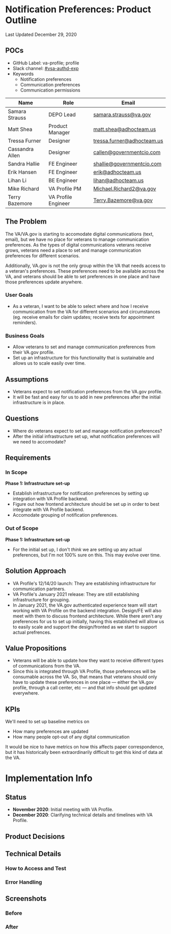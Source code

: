 # Notification Preferences: Product Outline

Last Updated December 29, 2020

## POCs

- GitHub Label: va-profile; profile
- Slack channel: [#vsa-authd-exp](https://dsva.slack.com/channels/vsa-authd-exp)
- Keywords
     - Notification preferences
     - Communication preferences
     - Communication permissions

|Name|Role|Email|
|----|----|-----|
|Samara Strauss |DEPO Lead| samara.strauss@va.gov |
|Matt Shea|Product Manager| matt.shea@adhocteam.us |
|Tressa Furner |Designer| tressa.furner@adhocteam.us |
|Cassandra Allen |Designer| callen@governmentcio.com |
|Sandra Hallie | FE Engineer | shallie@governmentcio.com |
|Erik Hansen | FE Engineer| erik@adhocteam.us |
|Lihan Li | BE Engineer | lihan@adhocteam.us |
|Mike Richard | VA Profile PM | Michael.Richard2@va.gov |
|Terry Bazemore | VA Profile Engineer |Terry.Bazemore@va.gov |

## The Problem

The VA/VA.gov is starting to accomodate digital communications (text, email), but we have no place for veterans to manage communication preferences. As the types of digital communications veterans receive grows, veterans need a place to set and manage communication preferences for different scenarios.

Additionally, VA.gov is not the only group within the VA that needs access to a veteran's preferences. These preferences need to be available across the VA, and veterans should be able to set preferences in one place and have those preferences update anywhere.

### User Goals

- As a veteran, I want to be able to select where and how I receive communication from the VA for different scenarios and circumstances (eg. receive emails for claim updates; receive texts for appointment reminders).

### Business Goals

- Allow veterans to set and manage communication preferences from their VA.gov profile.
- Set up an infrastructure for this functionality that is sustainable and allows us to scale easily over time.

## Assumptions

- Veterans expect to set notification preferences from the VA.gov profile.
- It will be fast and easy for us to add in new preferences after the initial infrastructure is in place.

## Questions

- Where do veterans expect to set and manage notification preferences?
- After the initial infrastructure set up, what notification preferences will we need to accomodate?

## Requirements

### In Scope

**Phase 1: Infrastructure set-up**

- Establish infrastructure for notification preferences by setting up integration with VA Profile backend.
- Figure out how frontend architecture should be set up in order to best integrate with VA Profile backend.
- Accomodate grouping of notification preferences.

### Out of Scope

**Phase 1: Infrastructure set-up**

- For the initial set up, I don't *think* we are setting up any actual preferences, but I'm not 100% sure on this. This may evolve over time.

## Solution Approach

- VA Profile's 12/14/20 launch: They are establishing infrastructure for communication partners.
- VA Profile's January 2021 release: They are still establishing infrastructure for grouping.
- In January 2021, the VA.gov authenticated experience team will start working with VA Profile on the backend integration. Design/FE will also meet with them to discuss frontend architecture. While there aren't any preferences for us to set up initially, having this established will allow us to easily scale and support the design/fronted as we start to support actual prefrences.

## Value Propositions

- Veterans will be able to update how they want to receive different types of communications from the VA.
- Since this is integrated through VA Profile, those preferences will be consumable across the VA. So, that means that veterans should only have to update these preferences in one place — either the VA.gov profile, through a call center, etc — and that info should get updated everywhere.

## KPIs

We'll need to set up baseline metrics on

- How many preferences are updated
- How many people opt-out of any digital communication

It would be nice to have metrics on how this affects paper correspondence, but it has historically been extraordinarily difficult to get this kind of data at the VA.

# Implementation Info

## Status

- **November 2020**: Initial meeting with VA Profile.
- **December 2020**: Clarifying technical details and timelines with VA Profile.

## Product Decisions

## Technical Details

### How to Access and Test
### Error Handling
## Screenshots
### Before

### After

